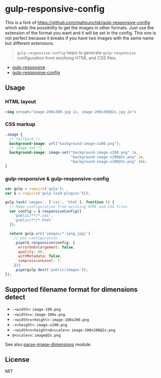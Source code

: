 # gulp-responsive-config

This is a fork of https://github.com/mahnunchik/gulp-responsive-config which adds the possibility to get the images in other formats. Just use the extension of the format you want and it will be set in the config. This one is not perfect because it breaks if you have two images with the same name but different extensions.

> `gulp-responsive-config` helps to generate `gulp-responsive` configuration from existiong HTML and CSS files.

* [gulp-responsive](https://www.npmjs.com/package/gulp-responsive)
* [gulp-responsive-config](https://www.npmjs.com/package/gulp-responsive-config)

## Usage

### HTML layout

```html
<img srcset="image-200x300.jpg 1x, image-200x300@2x.jpg 2x">
```

### CSS markup

```css
.image {
  /* fallback */
  background-image: url("background-image-x200.png");
  /* image-set */
  background-image: image-set("background-image-x200.png" 1x,
                              "background-image-x200@2x.png" 2x,
                              "background-image-x200@3x.png" 3x);
}
```

### gulp-responsive & gulp-responsive-config

```js
var gulp = require('gulp');
var $ = require('gulp-load-plugins')();

gulp.task('images', ['css', 'html'], function () {
  // Make configuration from existing HTML and CSS files
  var config = $.responsiveConfig([
    'public/**/*.css',
    'public/**/*.html'
  ]);

  return gulp.src('images/*.{png,jpg}')
    // Use configuration
    .pipe($.responsive(config, {
      errorOnEnlargement: false,
      quality: 80,
      withMetadata: false,
      compressionLevel: 7,
    }))
    .pipe(gulp.dest('public/images'));
});
```

## Supported filename format for dimensions detect

* `-<width>`: `image-100.png`
* `-<width>x`: `image-100x.png`
* `-<width>x<height>`: `image-100x200.png`
* `-x<height>`: `image-x200.png`
* `-<width>x<height>@<scale>x`: `image-100x200@2x.png`
* `@<scale>x`: `image@2x.png`

See also [parse-image-dimensions](https://www.npmjs.com/package/parse-image-dimensions) module.

## License

MIT
